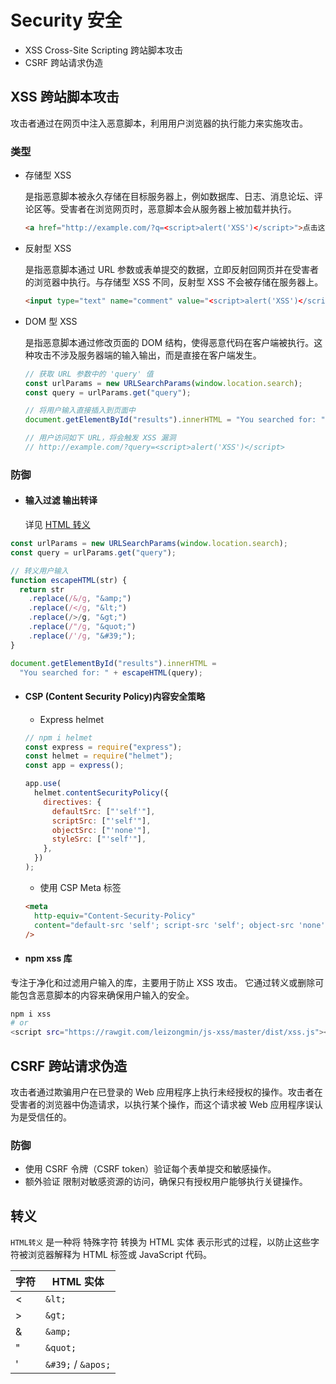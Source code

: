 # Security 安全

- XSS Cross-Site Scripting 跨站脚本攻击
- CSRF 跨站请求伪造

## XSS 跨站脚本攻击

攻击者通过在网页中注入恶意脚本，利用用户浏览器的执行能力来实施攻击。

### 类型

- 存储型 XSS

  是指恶意脚本被永久存储在目标服务器上，例如数据库、日志、消息论坛、评论区等。受害者在浏览网页时，恶意脚本会从服务器上被加载并执行。

  ```html
  <a href="http://example.com/?q=<script>alert('XSS')</script>">点击这里</a>
  ```

- 反射型 XSS

  是指恶意脚本通过 URL 参数或表单提交的数据，立即反射回网页并在受害者的浏览器中执行。与存储型 XSS 不同，反射型 XSS 不会被存储在服务器上。

  ```html
  <input type="text" name="comment" value="<script>alert('XSS')</script>" />
  ```

- DOM 型 XSS

  是指恶意脚本通过修改页面的 DOM 结构，使得恶意代码在客户端被执行。这种攻击不涉及服务器端的输入输出，而是直接在客户端发生。

  ```js
  // 获取 URL 参数中的 'query' 值
  const urlParams = new URLSearchParams(window.location.search);
  const query = urlParams.get("query");

  // 将用户输入直接插入到页面中
  document.getElementById("results").innerHTML = "You searched for: " + query;

  // 用户访问如下 URL，将会触发 XSS 漏洞
  // http://example.com/?query=<script>alert('XSS')</script>
  ```

### 防御

- #### 输入过滤 输出转译
  详见 [HTML 转义](#转义)

```js
const urlParams = new URLSearchParams(window.location.search);
const query = urlParams.get("query");

// 转义用户输入
function escapeHTML(str) {
  return str
    .replace(/&/g, "&amp;")
    .replace(/</g, "&lt;")
    .replace(/>/g, "&gt;")
    .replace(/"/g, "&quot;")
    .replace(/'/g, "&#39;");
}

document.getElementById("results").innerHTML =
  "You searched for: " + escapeHTML(query);
```

- #### CSP (Content Security Policy)内容安全策略

  - Express helmet

  ```js
  // npm i helmet
  const express = require("express");
  const helmet = require("helmet");
  const app = express();

  app.use(
    helmet.contentSecurityPolicy({
      directives: {
        defaultSrc: ["'self'"],
        scriptSrc: ["'self'"],
        objectSrc: ["'none'"],
        styleSrc: ["'self'"],
      },
    })
  );
  ```

  - 使用 CSP Meta 标签

  ```html
  <meta
    http-equiv="Content-Security-Policy"
    content="default-src 'self'; script-src 'self'; object-src 'none'; style-src 'self';"
  />
  ```

- #### npm xss 库

专注于净化和过滤用户输入的库，主要用于防止 XSS 攻击。
它通过转义或删除可能包含恶意脚本的内容来确保用户输入的安全。

```bash
npm i xss
# or
<script src="https://rawgit.com/leizongmin/js-xss/master/dist/xss.js"></script>
```

## CSRF 跨站请求伪造

攻击者通过欺骗用户在已登录的 Web 应用程序上执行未经授权的操作。攻击者在受害者的浏览器中伪造请求，以执行某个操作，而这个请求被 Web 应用程序误认为是受信任的。

### 防御

- 使用 CSRF 令牌（CSRF token）验证每个表单提交和敏感操作。
- 额外验证 限制对敏感资源的访问，确保只有授权用户能够执行关键操作。

## 转义

`HTML转义` 是一种将 特殊字符 转换为 HTML 实体 表示形式的过程，以防止这些字符被浏览器解释为 HTML 标签或 JavaScript 代码。

| 字符 | HTML 实体          |
| ---- | ------------------ |
| <    | `&lt;`             |
| >    | `&gt;`             |
| &    | `&amp;`            |
| "    | `&quot;`           |
| '    | `&#39;` / `&apos;` |
